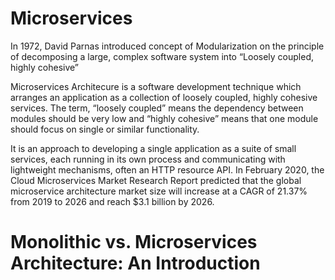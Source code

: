 # Microservices 

In 1972, David Parnas  introduced concept of Modularization  on the 
principle of decomposing a large, complex software system into “Loosely 
coupled, highly cohesive”

Microservices Architecure  is a software development technique  which arranges an application as a collection of loosely coupled,  highly cohesive services.
 The term, “loosely coupled” means the dependency between modules should be very low and “highly cohesive” means that one module should focus on single or similar functionality.

It  is an approach to developing a single application as a suite of small services, each running in its own process and communicating with lightweight mechanisms,  often an HTTP resource API.
In February 2020, the Cloud Microservices Market Research Report predicted that the global microservice architecture market size
 will increase at a CAGR of 21.37% from 2019 to 2026 and reach  $3.1 billion by 2026.

# Monolithic vs. Microservices Architecture: An Introduction

